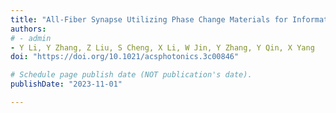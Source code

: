 ```yaml
---
title: "All-Fiber Synapse Utilizing Phase Change Materials for Information Recognition and Processing"
authors:
# - admin
- Y Li, Y Zhang, Z Liu, S Cheng, X Li, W Jin, Y Zhang, Y Qin, X Yang
doi: "https://doi.org/10.1021/acsphotonics.3c00846"

# Schedule page publish date (NOT publication's date).
publishDate: "2023-11-01"

---
```

